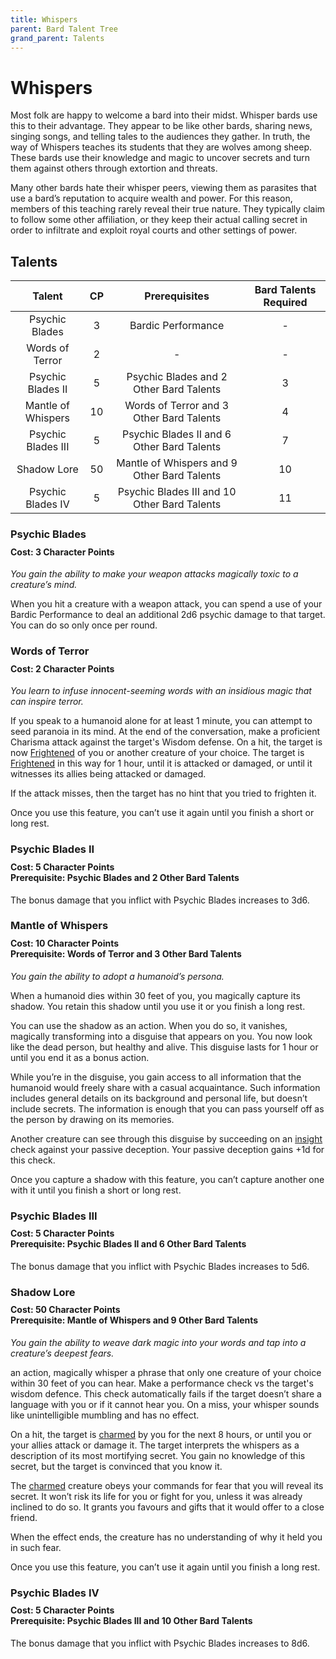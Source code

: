 ```yaml
---
title: Whispers
parent: Bard Talent Tree
grand_parent: Talents
---
```


# Whispers
Most folk are happy to welcome a bard into their midst. Whisper bards use this to their advantage. They appear to be like other bards, sharing news, singing songs, and telling tales to the audiences they gather. In truth, the way of Whispers teaches its students that they are wolves among sheep. These bards use their knowledge and magic to uncover secrets and turn them against others through extortion and threats.

Many other bards hate their whisper peers, viewing them as parasites that use a bard’s reputation to acquire wealth and power. For this reason, members of this teaching rarely reveal their true nature. They typically claim to follow some other affiliation, or they keep their actual calling secret in order to infiltrate and exploit royal courts and other settings of power.

## Talents

| Talent | CP | Prerequisites | Bard Talents Required |
|:------:|:--:|:-------------:|:---------------------:|
| Psychic Blades     | 3  | Bardic Performance | - |
| Words of Terror    | 2  | - | - |
| Psychic Blades II  | 5  | Psychic Blades and 2 Other Bard Talents | 3 |
| Mantle of Whispers | 10 | Words of Terror and 3 Other Bard Talents | 4 |
| Psychic Blades III | 5  | Psychic Blades II and 6 Other Bard Talents | 7 |
| Shadow Lore        | 50 | Mantle of Whispers and 9 Other Bard Talents | 10 |
| Psychic Blades IV  | 5  | Psychic Blades III and 10 Other Bard Talents | 11 |

### Psychic Blades

<div style="margin-top:-10px;"></div>

#### **Cost:** 3 Character Points
*You gain the ability to make your weapon attacks magically toxic to a creature’s mind.*

When you hit a creature with a weapon attack, you can spend a use of your Bardic Performance to deal an additional 2d6 psychic damage to that target. You can do so only once per round.

### Words of Terror

<div style="margin-top:-10px;"></div>

#### **Cost:** 2 Character Points
*You learn to infuse innocent-seeming words with an insidious magic that can inspire terror.*

If you speak to a humanoid alone for at least 1 minute, you can attempt to seed paranoia in its mind. At the end of the conversation, make a proficient Charisma attack against the target's Wisdom defense. On a hit, the target is now [Frightened](https://stormchaserroleplaying.com/stormchaserRPG/Conditions/Frightened/) of you or another creature of your choice. The target is [Frightened](https://stormchaserroleplaying.com/stormchaserRPG/Conditions/Frightened/) in this way for 1 hour, until it is attacked or damaged, or until it witnesses its allies being attacked or damaged.

If the attack misses, then the target has no hint that you tried to frighten it.

Once you use this feature, you can’t use it again until you finish a short or long rest.

### Psychic Blades II

<div style="margin-top:-10px;"></div>

#### **Cost:** 5 Character Points<br>**Prerequisite:** Psychic Blades and 2 Other Bard Talents
The bonus damage that you inflict with Psychic Blades increases to 3d6.

### Mantle of Whispers

<div style="margin-top:-10px;"></div>

#### **Cost:** 10 Character Points<br>**Prerequisite:** Words of Terror and 3 Other Bard Talents
*You gain the ability to adopt a humanoid’s persona.*

When a humanoid dies within 30 feet of you, you magically capture its shadow. You retain this shadow until you use it or you finish a long rest.

You can use the shadow as an action. When you do so, it vanishes, magically transforming into a disguise that appears on you. You now look like the dead person, but healthy and alive. This disguise lasts for 1 hour or until you end it as a bonus action.

While you’re in the disguise, you gain access to all information that the humanoid would freely share with a casual acquaintance. Such information includes general details on its background and personal life, but doesn’t include secrets. The information is enough that you can pass yourself off as the person by drawing on its memories.

Another creature can see through this disguise by succeeding on an [insight](https://stormchaserroleplaying.com/stormchaserRPG/Skills/Insight/) check against your passive deception. Your passive deception gains +1d for this check.

Once you capture a shadow with this feature, you can’t capture another one with it until you finish a short or long rest.

### Psychic Blades III

<div style="margin-top:-10px;"></div>

#### **Cost:** 5 Character Points<br>**Prerequisite:** Psychic Blades II and 6 Other Bard Talents
The bonus damage that you inflict with Psychic Blades increases to 5d6.

### Shadow Lore

<div style="margin-top:-10px;"></div>

#### **Cost:** 50 Character Points<br>**Prerequisite:** Mantle of Whispers and 9 Other Bard Talents
*You gain the ability to weave dark magic into your words and tap into a creature’s deepest fears.*

an action, magically whisper a phrase that only one creature of your choice within 30 feet of you can hear. Make a performance check vs the target's wisdom defence. This check automatically fails if the target doesn’t share a language with you or if it cannot hear you. On a miss, your whisper sounds like unintelligible mumbling and has no effect.

On a hit, the target is [charmed](https://stormchaserroleplaying.com/stormchaserRPG/Conditions/Charmed/) by you for the next 8 hours, or until you or your allies attack or damage it. The target interprets the whispers as a description of its most mortifying secret. You gain no knowledge of this secret, but the target is convinced that you know it.

The [charmed](https://stormchaserroleplaying.com/stormchaserRPG/Conditions/Charmed/) creature obeys your commands for fear that you will reveal its secret. It won’t risk its life for you or fight for you, unless it was already inclined to do so. It grants you favours and gifts that it would offer to a close friend.

When the effect ends, the creature has no understanding of why it held you in such fear.

Once you use this feature, you can’t use it again until you finish a long rest.

### Psychic Blades IV

<div style="margin-top:-10px;"></div>

#### **Cost:** 5 Character Points<br>**Prerequisite:** Psychic Blades III and 10 Other Bard Talents
The bonus damage that you inflict with Psychic Blades increases to 8d6.
